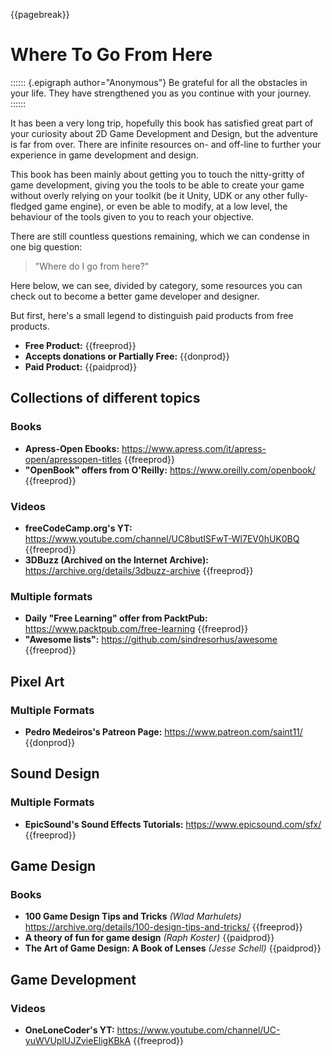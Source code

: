 {{pagebreak}}

Where To Go From Here
=====================

:::::: {.epigraph author="Anonymous"}
Be grateful for all the obstacles in your life. They have strengthened you as you continue with your journey.
::::::

It has been a very long trip, hopefully this book has satisfied great part of your curiosity about 2D Game Development and Design, but the adventure is far from over. There are infinite resources on- and off-line to further your experience in game development and design.

This book has been mainly about getting you to touch the nitty-gritty of game development, giving you the tools to be able to create your game without overly relying on your toolkit (be it Unity, UDK or any other fully-fledged game engine), or even be able to modify, at a low level, the behaviour of the tools given to you to reach your objective.

There are still countless questions remaining, which we can condense in one big question:

> "Where do I go from here?"

Here below, we can see, divided by category, some resources you can check out to become a better game developer and designer.

But first, here's a small legend to distinguish paid products from free products.


- **Free Product:** {{freeprod}}
- **Accepts donations or Partially Free:** {{donprod}}
- **Paid Product:** {{paidprod}}

Collections of different topics
--------------------------------

### Books

- **Apress-Open Ebooks:** <https://www.apress.com/it/apress-open/apressopen-titles> {{freeprod}}
- **"OpenBook" offers from O'Reilly:** <https://www.oreilly.com/openbook/> {{freeprod}}

### Videos

- **freeCodeCamp.org's YT:** <https://www.youtube.com/channel/UC8butISFwT-Wl7EV0hUK0BQ> {{freeprod}}
- **3DBuzz (Archived on the Internet Archive):** <https://archive.org/details/3dbuzz-archive> {{freeprod}}

### Multiple formats

- **Daily "Free Learning" offer from PacktPub:** <https://www.packtpub.com/free-learning> {{freeprod}}
- **"Awesome lists":** <https://github.com/sindresorhus/awesome> {{freeprod}}

Pixel Art
-----------

### Multiple Formats

- **Pedro Medeiros's Patreon Page:** <https://www.patreon.com/saint11/> {{donprod}}


Sound Design
-------------

### Multiple Formats

- **EpicSound's Sound Effects Tutorials:** <https://www.epicsound.com/sfx/> {{freeprod}}

Game Design
------------

### Books

- **100 Game Design Tips and Tricks** *(Wlad Marhulets)* <https://archive.org/details/100-design-tips-and-tricks/> {{freeprod}}
- **A theory of fun for game design** *(Raph Koster)* {{paidprod}}
- **The Art of Game Design: A Book of Lenses** *(Jesse Schell)* {{paidprod}}

Game Development
----------------

### Videos

- **OneLoneCoder's YT:** <https://www.youtube.com/channel/UC-yuWVUplUJZvieEligKBkA> {{freeprod}}
